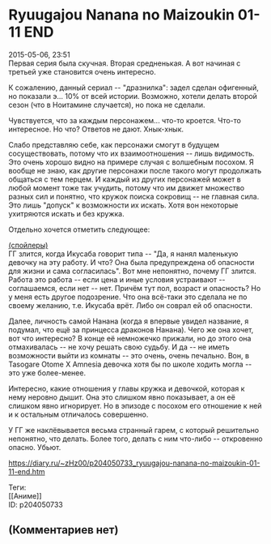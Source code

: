 Ryuugajou Nanana no Maizoukin 01-11 END
=======================================

  
2015-05-06, 23:51  
 Первая серия была скучная. Вторая средненькая. А вот начиная с третьей уже становится очень интересно.   
   
 К сожалению, данный сериал -- "дразнилка": задел сделан офигенный, но показали э... 10% от всей истории. Возможно, хотели делать второй сезон (что в Ноитамине случается), но пока не сделали.   
   
 Чувствуется, что за каждым персонажем... что-то кроется. Что-то интересное. Но что? Ответов не дают. Хнык-хнык.   
   
 Слабо представляю себе, как персонажи смогут в будущем сосуществовать, потому что их взаимоотношения -- лишь видимость. Это очень хорошо видно на примере случая с волшебным посохом. Я вообще не знаю, как другие персонажи после такого могут продолжать общаться с тем перцем. И каждый из других персонажей может в любой момент тоже так учудить, потому что им движет множество разных сил и понятно, что кружок поиска сокровищ -- не главная сила. Это лишь "допуск" к возможности их искать. Хотя вон некоторые ухитряются искать и без кружка.   
   
 Отдельно хочется отметить следующее:   
   
  [(спойлеры)](https://zHz00.diary.ru/p204050733.htm?index=1#linkmore204050733m1)      
 ГГ злится, когда Икусаба говорит типа -- "Да, я нанял маленькую девочку на эту работу. И что? Она была предупреждена об опасности для жизни и сама согласилась". Вот мне непонятно, почему ГГ злится. Работа это работа -- если цена и иные условия устраивают -- соглашаемся, если нет -- нет. Причём тут пол, возраст и опасность? Но у меня есть другое подозрение. Что она всё-таки это сделала не по своему желанию, т.е. Икусаба врёт. Либо он соврал ей об опасности.   
   
 Далее, личность самой Нанана (когда я впервые увидел название, я подумал, что ещё за принцесса драконов Нанана). Чего же она хочет, вот что интересно? В конце её немножечко прижали, но до этого она отмахивалась -- не хочу решать свою судьбу. И да -- не иметь возможности выйти из комнаты -- это очень, очень печально. Вон, в Tasogare Otome X Amnesia девочка хотя бы по школе ходить могла -- это уже более-менее.   
   
 Интересно, какие отношения у главы кружка и девочкой, которая к нему неровно дышит. Она это слишком явно показывает, а он её слишком явно игнорирует. Но в эпизоде с посохом его отношение к ней и к остальным отличалось совершенно.   
   
 У ГГ же наклёвывается весьма странный гарем, с который решительно непонятно, что делать. Более того, делать с ним что-либо -- откровенно опасно. Убьют.     
  
<https://diary.ru/~zHz00/p204050733_ryuugajou-nanana-no-maizoukin-01-11-end.htm>  
  
Теги:  
[[Аниме]]  
ID: p204050733  


(Комментариев нет)
------------------
